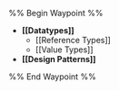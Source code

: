 %% Begin Waypoint %%
- **[[Datatypes]]**
	- [[Reference Types]]
	- [[Value Types]]
- **[[Design Patterns]]**

%% End Waypoint %%
